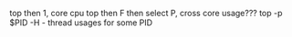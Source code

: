 top then 1, core cpu
top then F then select P, cross core usage???
top -p $PID -H - thread usages for some PID
